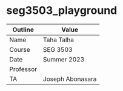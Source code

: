 # seg3503_playground

| Outline | Value |
|---------|-------|
| Name | Taha Talha |
| Course | SEG 3503 |
| Date | Summer 2023 |
| Professor |    |
| TA | Joseph Abonasara  |
